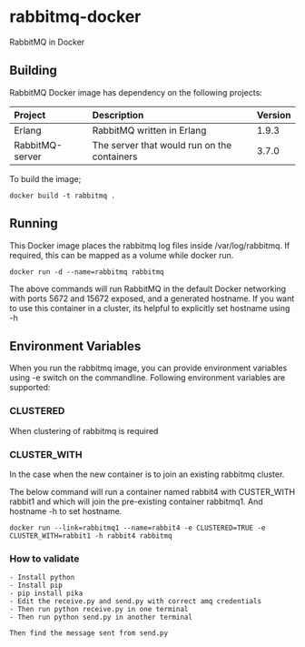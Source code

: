 # rabbitmq-docker

RabbitMQ in Docker

## Building

RabbitMQ Docker image has dependency on the following projects:

|Project |Description |Version
|:----------|:-----------|:-----------|
|Erlang|RabbitMQ written in Erlang|1.9.3|
|RabbitMQ-server|The server that would run on the containers|3.7.0|

To build the image;
```
docker build -t rabbitmq .
```
## Running

This Docker image places the rabbitmq log files inside /var/log/rabbitmq. If required, this can be mapped as a volume while docker run.

```
docker run -d --name=rabbitmq rabbitmq
```
The above commands will run RabbitMQ in the default Docker networking with ports 5672 and 15672 exposed, and a generated hostname. If you want to use this container in a cluster, its helpful to explicitly set hostname using -h


## Environment Variables
When you run the rabbitmq image, you can provide environment variables using -e switch on the commandline. Following environment variables are supported:

### CLUSTERED
When clustering of rabbitmq is required

### CLUSTER_WITH
In the case when the new container is to join an existing rabbitmq cluster.

The below command will run a container named rabbit4 with CUSTER_WITH rabbit1 and  which will join the pre-existing container rabbitmq1. And hostname -h to set hostname.

```
docker run --link=rabbitmq1 --name=rabbit4 -e CLUSTERED=TRUE -e CLUSTER_WITH=rabbit1 -h rabbit4 rabbitmq

```
### How to validate
```
- Install python
- Install pip
- pip install pika
- Edit the receive.py and send.py with correct amq credentials
- Then run python receive.py in one terminal
- Then run python send.py in another terminal

Then find the message sent from send.py
```
